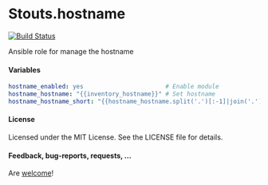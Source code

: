 Stouts.hostname
===============

[![Build Status](https://travis-ci.org/Stouts/Stouts.hostname.png)](https://travis-ci.org/Stouts/Stouts.hostname)

Ansible role for manage the hostname

#### Variables

```yaml
hostname_enabled: yes                       # Enable module
hostname_hostname: "{{inventory_hostname}}" # Set hostname
hostname_hostname_short: "{{hostname_hostname.split('.')[:-1]|join('.')}}" # Set short hostname
```

#### License

Licensed under the MIT License. See the LICENSE file for details.

#### Feedback, bug-reports, requests, ...

Are [welcome](https://github.com/Stouts/Stouts.hostname/issues)!
